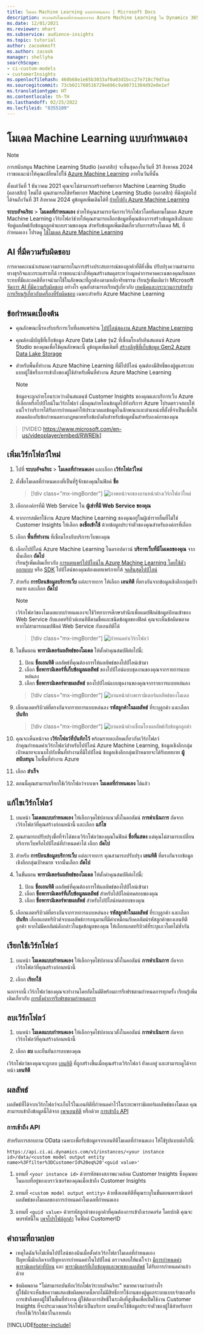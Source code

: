 ```yaml
---
title: โมเดล Machine Learning แบบกำหนดเอง | Microsoft Docs
description: ทำงานกับโมเดลที่กำหนดเองจาก Azure Machine Learning ใน Dynamics 365 Customer Insights
ms.date: 12/01/2021
ms.reviewer: mhart
ms.subservice: audience-insights
ms.topic: tutorial
author: zacookmsft
ms.author: zacook
manager: shellyha
searchScope:
- ci-custom-models
- customerInsights
ms.openlocfilehash: 460b68e1e65b3033af0a03d1bcc27e718c79d7aa
ms.sourcegitcommit: 73cb021760516729e696c9a90731304d92e0e1ef
ms.translationtype: HT
ms.contentlocale: th-TH
ms.lasthandoff: 02/25/2022
ms.locfileid: "8355109"
---
```

# <a name="custom-machine-learning-models"></a>โมเดล Machine Learning แบบกำหนดเอง

> [!NOTE]
> การสนับสนุน Machine Learning Studio (คลาสสิก) จะสิ้นสุดลงในวันที่ 31 สิงหาคม 2024 เราขอแนะนำให้คุณเปลี่ยนไปใช้ [Azure Machine Learning](/azure/machine-learning/overview-what-is-azure-machine-learning) ภายในวันที่นั้น
>
> ตั้งแต่วันที่ 1 ธันวาคม 2021 คุณจะไม่สามารถสร้างทรัพยากร Machine Learning Studio (คลาสสิก) ใหม่ได้ คุณสามารถใช้ทรัพยากร Machine Learning Studio (คลาสสิก) ที่มีอยู่ต่อไปได้จนถึงวันที่ 31 สิงหาคม 2024 ดูข้อมูลเพิ่มเติมได้ที่ [ย้ายไปยัง Azure Machine Learning](/azure/machine-learning/migrate-overview)


**ระบบอัจฉริยะ** > **โมเดลที่กำหนดเอง** ช่วยให้คุณสามารถจัดการเวิร์กโฟลว์โดยยึดตามโมเดล Azure Machine Learning เวิร์กโฟลว์ช่วยให้คุณสามารถเลือกข้อมูลที่คุณต้องการสร้างข้อมูลเชิงลึกและจับคู่ผลลัพธ์กับข้อมูลลูกค้าแบบรวมของคุณ สำหรับข้อมูลเพิ่มเติมเกี่ยวกับการสร้างโมเดล ML ที่กำหนดเอง โปรดดู [ใช้โมเดล Azure Machine Learning](azure-machine-learning-experiments.md)

## <a name="responsible-ai"></a>AI ที่มีความรับผิดชอบ

การคาดคะเนนำเสนอความสามารถในการสร้างประสบการณ์ของลูกค้าที่ดียิ่งขึ้น ปรับปรุงความสามารถทางธุรกิจและกระแสรายได้ เราขอแนะนำงให้คุณสร้างสมดุลระหว่างมูลค่าการคาดคะเนของคุณกับผลกระทบที่มีและอคติที่อาจนำมาใช้ในลักษณะที่ถูกต้องตามหลักจริยธรรม เรียนรู้เพิ่มเติมว่า Microsoft [จัดการ AI ที่มีความรับผิดชอบ](https://www.microsoft.com/ai/responsible-ai?activetab=pivot1%3aprimaryr6) อย่างไร คุณยังสามารถเรียนรู้เกี่ยวกับ [เทคนิคและกระบวนการสำหรับการเรียนรู้เกี่ยวกับเครื่องที่รับผิดชอบ](/azure/machine-learning/concept-responsible-ml) เฉพาะสำหรับ Azure Machine Learning

## <a name="prerequisites"></a>ข้อกำหนดเบื้องต้น

- คุณลักษณะนี้รองรับบริการเว็บที่เผยแพร่ผ่าน [ไปป์ไลน์ชุดงาน Azure Machine Learning](/azure/machine-learning/concept-ml-pipelines)

- คุณต้องมีบัญชีที่เก็บข้อมูล Azure Data Lake รุ่น2 ที่เชื่อมโยงกับอินสแตนซ์ Azure Studio ของคุณเพื่อใช้คุณลักษณะนี้ ดูข้อมูลเพิ่มเติมที่ [สร้างบัญชีที่เก็บข้อมูล Gen2 Azure Data Lake Storage](/azure/storage/blobs/data-lake-storage-quickstart-create-account)

- สำหรับพื้นที่ทำงาน Azure Machine Learning ที่มีไปป์ไลน์ คุณต้องมีสิทธิ์ของผู้ดูแลระบบแบบผู้ใช้หรือการเข้าถึงของผู้ใช้สำหรับพื้นที่ทำงาน Azure Machine Learning

   > [!NOTE]
   > ข้อมูลจะถูกถ่ายโอนระหว่างอินสแตนซ์ Customer Insights ของคุณและบริการเว็บ Azure ที่เลือกหรือไปป์ไลน์ในเวิร์กโฟลว์ เมื่อคุณถ่ายโอนข้อมูลไปยังบริการ Azure โปรดตรวจสอบให้แน่ใจว่าบริการได้รับการกําหนดค่าให้ประมวลผลข้อมูลในลักษณะและตําแหน่งที่ตั้งที่จําเป็นเพื่อให้สอดคล้องกับข้อกําหนดทางกฎหมายหรือข้อบังคับสําหรับข้อมูลนั้นสําหรับองค์กรของคุณ

> [!VIDEO https://www.microsoft.com/en-us/videoplayer/embed/RWRElk]

## <a name="add-a-new-workflow"></a>เพิ่มเวิร์กโฟลว์ใหม่

1. ไปที่ **ระบบอัจฉริยะ** > **โมเดลที่กำหนดเอง** และเลือก **เวิร์กโฟลว์ใหม่**

1. ตั้งชื่อโมเดลที่กำหนดเองที่เป็นที่รู้จักของคุณในฟิลด์ **ชื่อ**

   > [!div class="mx-imgBorder"]
   > ![ภาพหน้าจอของบานหน้าต่างเวิร์กโฟลว์ใหม่](media/new-workflowv2.png "ภาพหน้าจอของบานหน้าต่างเวิร์กโฟลว์ใหม่")

1. เลือกองค์กรที่มี Web Service ใน **ผู้เช่าที่มี Web Service ของคุณ**

1. หากการสมัครใช้งาน Azure Machine Learning ของคุณอยู่ในผู้เช่ารายอื่นที่ไม่ใช่ Customer Insights ให้เลือก **ลงชื่อเข้าใช้** ด้วยข้อมูลประจำตัวของคุณสำหรับองค์กรที่เลือก

1. เลือก **พื้นที่ทำงาน** ที่เชื่อมโยงกับบริการเว็บของคุณ 

1. เลือกไปป์ไลน์ Azure Machine Learning ในดรอปดาวน์ **บริการเว็บที่มีโมเดลของคุณ** จากนั้นเลือก **ถัดไป**    
   เรียนรู้เพิ่มเติมเกี่ยวกับ [การเผยแพร่ไปป์ไลน์ใน Azure Machine Learning โดยใช้ตัวออกแบบ](/azure/machine-learning/concept-ml-pipelines#building-pipelines-with-the-designer) หรือ [SDK](/azure/machine-learning/concept-ml-pipelines#building-pipelines-with-the-python-sdk) ไปป์ไลน์ของคุณต้องเผยแพร่ภายใต้ [จุดสิ้นสุดไปป์ไลน์](/azure/machine-learning/how-to-run-batch-predictions-designer#submit-a-pipeline-run)

1. สำหรับ **การป้อนข้อมูลบริการเว็บ** แต่ละรายการ ให้เลือก **เอนทิตี** ที่ตรงกันจากข้อมูลเชิงลึกกลุ่มเป้าหมาย และเลือก **ถัดไป**
   > [!NOTE]
   > เวิร์กโฟลว์ของโมเดลแบบกำหนดเองจะใช้วิทยาการศึกษาสำนึกเพื่อแมปฟิลด์ข้อมูลป้อนเข้าของ Web Service กับแอตทริบิวต์เอนทิตีตามชื่อและชนิดข้อมูลของฟิลด์ คุณจะเห็นข้อผิดพลาด หากไม่สามารถแมปฟิลด์ Web Service กับเอนทิตีได้

   > [!div class="mx-imgBorder"]
   > ![กำหนดค่าเวิร์กโฟลว์](media/intelligence-screen2-updated.png "กำหนดค่าเวิร์กโฟลว์")

1. ในขั้นตอน **พารามิเตอร์ผลลัพธ์ของโมเดล** ให้ตั้งค่าคุณสมบัติต่อไปนี้:
      1. ป้อน **ชื่อเอนทิตี** ผลลัพธ์ที่คุณต้องการให้ผลลัพธ์ของไปป์ไลน์เข้ามา
      1. เลือก **ชื่อพารามิเตอร์ที่เก็บข้อมูลผลลัพธ์** ของไปป์ไลน์แบบชุดงานของคุณจากรายการแบบหล่นลง
      1. เลือก **ชื่อพารามิเตอร์พาธผลลัพธ์** ของไปป์ไลน์แบบชุดงานของคุณจากรายการแบบหล่นลง

      > [!div class="mx-imgBorder"]
      > ![บานหน้าต่างพารามิเตอร์ผลลัพธ์ของโมเดล](media/intelligence-screen3-outputparameters.png "บานหน้าต่างพารามิเตอร์ผลลัพธ์ของโมเดล")

1. เลือกแอตทริบิวต์ที่ตรงกันจากรายการแบบหล่นลง **รหัสลูกค้าในผลลัพธ์** ที่ระบุลูกค้า และเลือก **บันทึก**

   > [!div class="mx-imgBorder"]
   > ![บานหน้าต่างเชื่อมโยงผลลัพธ์กับข้อมูลลูกค้า](media/intelligence-screen4-relatetocustomer.png "บานหน้าต่างเชื่อมโยงผลลัพธ์กับข้อมูลลูกค้า")

1. คุณจะเห็นหน้าจอ **เวิร์กโฟลว์ที่บันทึกไว้** พร้อมรายละเอียดเกี่ยวกับเวิร์กโฟลว์    
   ถ้าคุณกำหนดค่าเวิร์กโฟลว์สำหรับไปป์ไลน์ Azure Machine Learning, ข้อมูลเชิงลึกกลุ่มเป้าหมายจะแนบไปกับพื้นที่ทำงานที่มีไปป์ไลน์ ข้อมูลเชิงลึกกลุ่มเป้าหมายจะได้รับบทบาท **ผู้สนับสนุน** ในพื้นที่ทำงาน Azure

1. เลือก **สำเร็จ**

1. ตอนนี้คุณสามารถเรียกใช้เวิร์กโฟลว์จากเพจ **โมเดลที่กำหนดเอง** ได้แล้ว

## <a name="edit-a-workflow"></a>แก้ไขเวิร์กโฟลว์

1. บนหน้า **โมเดลแบบกำหนดเอง** ให้เลือกจุดไข่ปลาแนวตั้งในคอลัมน์ **การดำเนินการ** ถัดจากเวิร์กโฟลว์ที่คุณสร้างก่อนหน้านี้ และเลือก **แก้ไข**

1. คุณสามารถปรับปรุงชื่อที่จำได้ของเวิร์กโฟลว์ของคุณในฟิลด์ **ชื่อที่แสดง** แต่คุณไม่สามารถเปลี่ยนบริการเว็บหรือไปป์ไลน์ที่กำหนดค่าได้ เลือก **ถัดไป**

1. สำหรับ **การป้อนข้อมูลบริการเว็บ** แต่ละรายการ คุณสามารถปรับปรุง **เอนทิตี** ที่ตรงกันจากข้อมูลเชิงลึกกลุ่มเป้าหมาย จากนั้นเลือก **ถัดไป**

1. ในขั้นตอน **พารามิเตอร์ผลลัพธ์ของโมเดล** ให้ตั้งค่าคุณสมบัติต่อไปนี้:
      1. ป้อน **ชื่อเอนทิตี** ผลลัพธ์ที่คุณต้องการให้ผลลัพธ์ของไปป์ไลน์เข้ามา
      1. เลือก **ชื่อพารามิเตอร์ที่เก็บข้อมูลผลลัพธ์** สำหรับไปป์ไลน์ทดสอบของคุณ
      1. เลือก **ชื่อพารามิเตอร์พาธผลลัพธ์** สำหรับไปป์ไลน์ทดสอบของคุณ

1. เลือกแอตทริบิวต์ที่ตรงกันจากรายการแบบหล่นลง **รหัสลูกค้าในผลลัพธ์** ที่ระบุลูกค้า และเลือก **บันทึก**
   เลือกแอตทริบิวต์จากผลลัพธ์การอนุมานที่มีค่าเหมือนกับคอลัมน์รหัสลูกค้าของเอนทิตีลูกค้า หากไม่มีคอลัมน์ดังกล่าวในชุดข้อมูลของคุณ ให้เลือกแอตทริบิวต์ที่ระบุแถวโดยไม่ซ้ำกัน

## <a name="run-a-workflow"></a>เรียกใช้เวิร์กโฟลว์

1. บนหน้า **โมเดลแบบกำหนดเอง** ให้เลือกจุดไข่ปลาแนวตั้งในคอลัมน์ **การดำเนินการ** ถัดจากเวิร์กโฟลว์ที่คุณสร้างก่อนหน้านี้

1. เลือก **เรียกใช้**

นอกจากนี้ เวิร์กโฟลว์ของคุณจะทำงานโดยอัตโนมัติพร้อมการรีเฟรชตามกำหนดการทุกครั้ง เรียนรู้เพิ่มเติมเกี่ยวกับ [การตั้งค่าการรีเฟรชตามกำหนดการ](system.md#schedule-tab)

## <a name="delete-a-workflow"></a>ลบเวิร์กโฟลว์

1. บนหน้า **โมเดลแบบกำหนดเอง** ให้เลือกจุดไข่ปลาแนวตั้งในคอลัมน์ **การดำเนินการ** ถัดจากเวิร์กโฟลว์ที่คุณสร้างก่อนหน้านี้

1. เลือก **ลบ** และยืนยันการลบของคุณ

เวิร์กโฟลว์ของคุณจะถูกลบ [เอนทิตี](entities.md) ที่ถูกสร้างขึ้นเมื่อคุณสร้างเวิร์กโฟลว์ ยังคงอยู่ และสามารถดูได้จากหน้า **เอนทิตี**

## <a name="results"></a>ผลลัพธ์

ผลลัพธ์ที่ได้จากเวิร์กโฟลว์จะเก็บไว้ในเอนทิตีที่กำหนดค่าไว้ในระยะพารามิเตอร์ผลลัพธ์ของโมเดล คุณสามารถเข้าถึงข้อมูลนี้ได้จาก [เพจเอนทิตี](entities.md) หรือด้วย [การเข้าถึง API](apis.md)

### <a name="api-access"></a>การเข้าถึง API

สำหรับการสอบถาม OData เฉพาะเพื่อรับข้อมูลจากเอนทิตีโมเดลที่กำหนดเอง ให้ใช้รูปแบบต่อไปนี้:

`https://api.ci.ai.dynamics.com/v1/instances/<your instance id>/data/<custom model output entity name>%3Ffilter%3DCustomerId%20eq%20'<guid value>'`

1. แทนที่ `<your instance id>` ด้วยรหัสของสภาพแวดล้อม Customer Insights ซึ่งคุณพบในแถบที่อยู่ของเบราว์เซอร์ของคุณเมื่อเข้าถึง Customer Insights

1. แทนที่ `<custom model output entity>` ด้วยชื่อเอนทิตีที่คุณระบุในขั้นตอนพารามิเตอร์ผลลัพธ์ของโมเดลของการกำหนดค่าโมเดลที่กำหนดเอง

1. แทนที่ `<guid value>` ด้วยรหัสลูกค้าของลูกค้าที่คุณต้องการเข้าถึงเรกคอร์ด โดยปกติ คุณจะพบรหัสนี้ใน [เพจโปรไฟล์ลูกค้า](customer-profiles.md) ในฟิลด์ CustomerID

## <a name="frequently-asked-questions"></a>คำถามที่ถามบ่อย

- เหตุใดฉันจึงไม่เห็นไปป์ไลน์ของฉันเมื่อตั้งค่าเวิร์กโฟลว์โมเดลที่กำหนดเอง    
  ปัญหานี้มักเกิดจากปัญหาการกำหนดค่าในไปป์ไลน์ ตรวจสอบให้แน่ใจว่า [มีการกำหนดค่าพารามิเตอร์ค่าที่ป้อน](azure-machine-learning-experiments.md#dataset-configuration) และ [พารามิเตอร์ที่เก็บข้อมูลและพาธของผลลัพธ์](azure-machine-learning-experiments.md#import-pipeline-data-into-customer-insights) ได้รับการกำหนดค่าแล้วด้วย

- ข้อผิดพลาด "ไม่สามารถบันทึกเวิร์กโฟลว์ระบบอัจฉริยะ" หมายความว่าอย่างไร    
  ผู้ใช้มักจะเห็นข้อความแสดงข้อผิดพลาดนี้หากไม่มีสิทธิ์การใช้งานของผู้ดูแลระบบแบบเจ้าของหรือการเข้าถึงของผู้ใช้ในพื้นที่ทำงาน ผู้ใช้ต้องการสิทธิ์ในระดับที่สูงขึ้นเพื่อเปิดใช้งาน Customer Insights ที่จะประมวลผลเวิร์กโฟลว์เป็นบริการ แทนที่จะใช้ข้อมูลประจำตัวของผู้ใช้สำหรับการเรียกใช้เวิร์กโฟลว์ในภายหลัง

[!INCLUDE[footer-include](../includes/footer-banner.md)]
